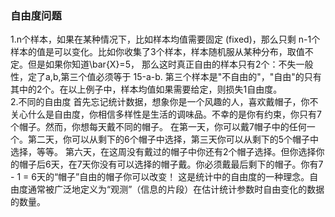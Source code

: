 ### 自由度问题
1.n个样本，如果在某种情况下，比如样本均值需要固定 (fixed)，那么只剩 n-1个样本的值是可以变化。比如你收集了3个样本，样本随机服从某种分布，取值不定。但是如果你知道\bar{X}=5， 那么这时真正自由的样本只有2个：不失一般性，定了a,b,第三个值必须等于 15-a-b. 第三个样本是"不自由的"，"自由"的只有其中的2个。在以上例子中，样本均值如果需要给定，则损失1自由度。  
2.不同的自由度
  首先忘记统计数据，想象你是一个风趣的人，喜欢戴帽子，你不关心什么是自由度，你相信多样性是生活的调味品。不幸的是你有约束，你只有7个帽子。然而，你想每天戴不同的帽子。
  在第一天，你可以戴7帽子中的任何一个。第二天，你可以从剩下的6个帽子中选择，第三天你可以从剩下的5个帽子中选择，等等。
  第六天，在这周没有戴过的帽子中你还有2个帽子选择。但你选择你的帽子后6天，在7天你没有可以选择的帽子戴。你必须戴最后剩下的帽子。你有7 - 1 = 6天的“帽子”自由的帽子你可以改变！
  这是统计中的自由度的一种理念。自由度通常被广泛地定义为“观测”（信息的片段）在估计统计参数时自由变化的数据的数量。
